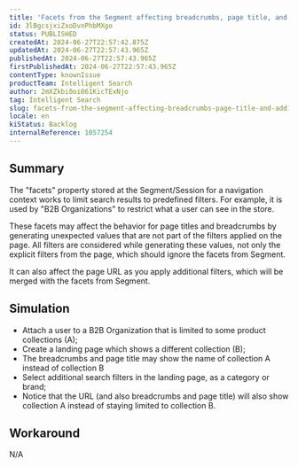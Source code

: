 ```yaml
---
title: 'Facets from the Segment affecting breadcrumbs, page title, and additional filters'
id: 3lBgcsjxiZxoDvnPhbMXgo
status: PUBLISHED
createdAt: 2024-06-27T22:57:42.875Z
updatedAt: 2024-06-27T22:57:43.965Z
publishedAt: 2024-06-27T22:57:43.965Z
firstPublishedAt: 2024-06-27T22:57:43.965Z
contentType: knownIssue
productTeam: Intelligent Search
author: 2mXZkbi0oi061KicTExNjo
tag: Intelligent Search
slug: facets-from-the-segment-affecting-breadcrumbs-page-title-and-additional-filters
locale: en
kiStatus: Backlog
internalReference: 1057254
---
```


## Summary


The "facets" property stored at the Segment/Session for a navigation context works to limit search results to predefined filters. For example, it is used by "B2B Organizations" to restrict what a user can see in the store.

These facets may affect the behavior for page titles and breadcrumbs by generating unexpected values that are not part of the filters applied on the page. All filters are considered while generating these values, not only the explicit filters from the page, which should ignore the facets from Segment.

It can also affect the page URL as you apply additional filters, which will be merged with the facets from Segment.


##

## Simulation



- Attach a user to a B2B Organization that is limited to some product collections (A);
- Create a landing page which shows a different collection (B);
- The breadcrumbs and page title may show the name of collection A instead of collection B
- Select additional search filters in the landing page, as a category or brand;
- Notice that the URL (and also breadcrumbs and page title) will also show collection A instead of staying limited to collection B.


##

## Workaround


N/A

